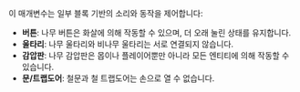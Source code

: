 이 매개변수는 일부 블록 기반의 소리와 동작을 제어합니다:

- **버튼**: 나무 버튼은 화살에 의해 작동할 수 있으며, 더 오래 눌린 상태를 유지합니다.
- **울타리**: 나무 울타리와 비나무 울타리는 서로 연결되지 않습니다.
- **감압판**: 나무 감압판은 몹이나 플레이어뿐만 아니라 모든 엔티티에 의해 작동할 수 있습니다.
- **문/트랩도어**: 철문과 철 트랩도어는 손으로 열 수 없습니다.